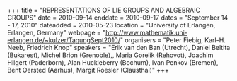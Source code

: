 +++
title = "REPRESENTATIONS OF LIE GROUPS AND ALGEBRAIC GROUPS"
date = 2010-09-14
enddate = 2010-09-17
dates = "September 14 - 17, 2010"
dateadded = 2010-05-23
location = "University of Erlangen, Erlangen, Germany"
webpage = "http://www.mathematik.uni-erlangen.de/~kulzer/TagungSept2010/"
organisers = "Peter Fiebig, Karl-H. Neeb, Friedrich Knop"
speakers = "Erik van den Ban (Utrecht), Daniel Beltita (Bukarest), Michel Brion (Grenoble),, Maria Gorelik (Rehovot), Joachim Hilgert (Paderborn), Alan Huckleberry (Bochum), Ivan Penkov (Bremen), Bent Oersted (Aarhus), Margit Roesler (Clausthal)"
+++
